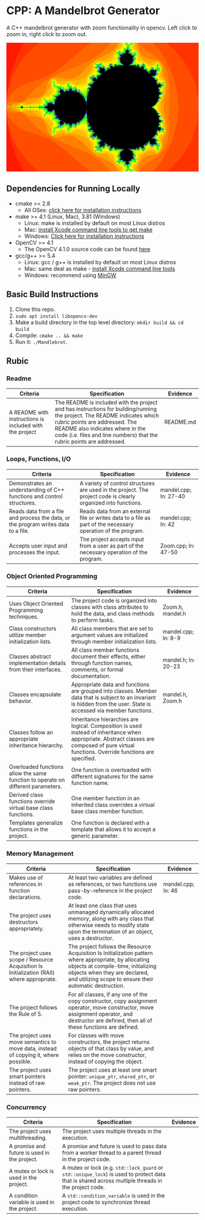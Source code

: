 # CPP: A Mandelbrot Generator

A C++ mandelbrot generator with zoom functionality in opencv. Left click to zoom in, right click to zoom out.

<img src="img/mandel.png"/>

## Dependencies for Running Locally
* cmake >= 2.8
  * All OSes: [click here for installation instructions](https://cmake.org/install/)
* make >= 4.1 (Linux, Mac), 3.81 (Windows)
  * Linux: make is installed by default on most Linux distros
  * Mac: [install Xcode command line tools to get make](https://developer.apple.com/xcode/features/)
  * Windows: [Click here for installation instructions](http://gnuwin32.sourceforge.net/packages/make.htm)
* OpenCV >= 4.1
  * The OpenCV 4.1.0 source code can be found [here](https://github.com/opencv/opencv/tree/4.1.0)
* gcc/g++ >= 5.4
  * Linux: gcc / g++ is installed by default on most Linux distros
  * Mac: same deal as make - [install Xcode command line tools](https://developer.apple.com/xcode/features/)
  * Windows: recommend using [MinGW](http://www.mingw.org/)

## Basic Build Instructions

1. Clone this repo.
2. `sudo apt install libopencv-dev`
3. Make a build directory in the top level directory: `mkdir build && cd build`
4. Compile: `cmake .. && make`
5. Run it: `./Mandlebrot`.


## Rubic

### Readme

| Criteria  | Specification | Evidence  |
| ------------- | ------------- | ------------- |
| A README with instructions is included with the project  | The README is included with the project and has instructions for building/running the project. The README indicates which rubric points are addressed. The README also indicates where in the code (i.e. files and line numbers) that the rubric points are addressed. | README.md |

### Loops, Functions, I/O

| Criteria  | Specification | Evidence  |
| ------------- | ------------- | ------------- |
| Demonstrates an understanding of C++ functions and control structures.  | A variety of control structures are used in the project. The project code is clearly organized into functions.  | mandel.cpp; ln: 27-40 |
| Reads data from a file and process the data, or the program writes data to a file. | Reads data from an external file or writes data to a file as part of the necessary operation of the program.  | mandel.cpp; ln: 42 |
| Accepts user input and processes the input.  | The project accepts input from a user as part of the necessary operation of the program.  | Zoom.cpp; ln: 47-50 |

### Object Oriented Programming

| Criteria  | Specification | Evidence  |
| ------------- | ------------- | ------------- |
| Uses Object Oriented Programming techniques.  | The project code is organized into classes with class attributes to hold the data, and class methods to perform tasks.  | Zoom.h, mandel.h |
| Class constructors utilize member initialization lists.  | All class members that are set to argument values are initialized through member initialization lists.  | mandel.cpp; ln: 8-9 |
| Classes abstract implementation details from their interfaces.  | All class member functions document their effects, either through function names, comments, or formal documentation.  | mandel.h; ln: 20-23 |
| Classes encapsulate behavior.  | Appropriate data and functions are grouped into classes. Member data that is subject to an invariant is hidden from the user. State is accessed via member functions.  | mandel.h, Zoom.h |
| Classes follow an appropriate inheritance hierarchy.  | Inheritance hierarchies are logical. Composition is used instead of inheritance when appropriate. Abstract classes are composed of pure virtual functions. Override functions are specified.  |  |
| Overloaded functions allow the same function to operate on different parameters.  | One function is overloaded with different signatures for the same function name.  |  |
| Derived class functions override virtual base class functions.  | One member function in an inherited class overrides a virtual base class member function.  |  |
| Templates generalize functions in the project.  | One function is declared with a template that allows it to accept a generic parameter. |  |

### Memory Management

| Criteria  | Specification | Evidence  |
| ------------- | ------------- | ------------- |
| Makes use of references in function declarations.  | At least two variables are defined as references, or two functions use pass-by-reference in the project code. | mandel.cpp; ln: 46 |
| The project uses destructors appropriately.  | At least one class that uses unmanaged dynamically allocated memory, along with any class that otherwise needs to modify state upon the termination of an object, uses a destructor.  |  |
| The project uses scope / Resource Acquisition Is Initialization (RAII) where appropriate.  | The project follows the Resource Acquisition Is Initialization pattern where appropriate, by allocating objects at compile-time, initializing objects when they are declared, and utilizing scope to ensure their automatic destruction.  |  |
| The project follows the Rule of 5.  | For all classes, if any one of the copy constructor, copy assignment operator, move constructor, move assignment operator, and destructor are defined, then all of these functions are defined.  |  |
| The project uses move semantics to move data, instead of copying it, where possible.  | For classes with move constructors, the project returns objects of that class by value, and relies on the move constructor, instead of copying the object.  |  |
| The project uses smart pointers instead of raw pointers.  | The project uses at least one smart pointer: `unique_ptr`, `shared_ptr`, or `weak_ptr`. The project does not use raw pointers.  |  |

### Concurrency

| Criteria  | Specification | Evidence  |
| ------------- | ------------- | ------------- |
| The project uses multithreading.  | The project uses multiple threads in the execution.  |  |
| A promise and future is used in the project.  | A promise and future is used to pass data from a worker thread to a parent thread in the project code. |  |
| A mutex or lock is used in the project.  | A mutex or lock (e.g. `std::lock_guard` or `std::unique_lock`) is used to protect data that is shared across multiple threads in the project code.  |  |
| A condition variable is used in the project.  | A `std::condition_variable` is used in the project code to synchronize thread execution.  |  |

